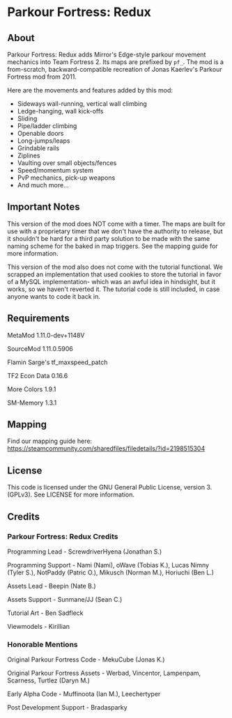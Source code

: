 # Parkour Fortress: Redux

## About
Parkour Fortress: Redux adds Mirror's Edge-style parkour movement mechanics into Team Fortress 2. Its maps are prefixed by `pf_`. The mod is a from-scratch, backward-compatible recreation of Jonas Kaerlev's Parkour Fortress mod from 2011.

Here are the movements and features added by this mod:
- Sideways wall-running, vertical wall climbing
- Ledge-hanging, wall kick-offs
- Sliding
- Pipe/ladder climbing
- Openable doors
- Long-jumps/leaps
- Grindable rails
- Ziplines
- Vaulting over small objects/fences
- Speed/momentum system
- PvP mechanics, pick-up weapons
- And much more...

## Important Notes

This version of the mod does NOT come with a timer. The maps are built for use with a proprietary timer that we don't have the authority to release, but it shouldn't be hard for a third party solution to be made with the same naming scheme for the baked in map triggers. See the mapping guide for more information.

This version of the mod also does not come with the tutorial functional. We scrapped an implementation that used cookies to store the tutorial in favor of a MySQL implementation- which was an awful idea in hindsight, but it works, so we haven't reverted it. The tutorial code is still included, in case anyone wants to code it back in.

## Requirements

MetaMod 1.11.0-dev+1148V

SourceMod 1.11.0.5906

Flamin Sarge's tf_maxspeed_patch

TF2 Econ Data 0.16.6

More Colors 1.9.1

SM-Memory 1.3.1

## Mapping

Find our mapping guide here: https://steamcommunity.com/sharedfiles/filedetails/?id=2198515304

## License

This code is licensed under the GNU General Public License, version 3. (GPLv3). See LICENSE for more information.

## Credits

### Parkour Fortress: Redux Credits

Programming Lead - ScrewdriverHyena (Jonathan S.)

Programming Support - Nami (Nami), oWave (Tobias K.), Lucas Nimny (Tyler S.), NotPaddy (Patric O.), Mikusch (Norman M.), Horiuchi (Ben L.)

Assets Lead - Beepin (Nate B.)

Assets Support - Sunmane/JJ (Sean C.)

Tutorial Art - Ben Sadfleck

Viewmodels - Kirillian

### Honorable Mentions

Original Parkour Fortress Code - MekuCube (Jonas K.)

Original Parkour Fortress Assets - Werbad, Vincentor, Lampenpam, Scarness, Turtlez (Daryn M.)

Early Alpha Code - Muffinoota (Ian M.), Leechertyper

Post Development Support - Bradasparky
